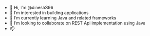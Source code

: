 - 👋 Hi, I’m @dineshS96
- 👀 I’m interested in building applications
- 🌱 I’m currently learning Java and related frameworks
- 💞️ I’m looking to collaborate on REST Api implementation using Java
- 📫

<!---
dineshS96/dineshS96 is a ✨ special ✨ repository because its `README.md` (this file) appears on your GitHub profile.
You can click the Preview link to take a look at your changes.
--->
